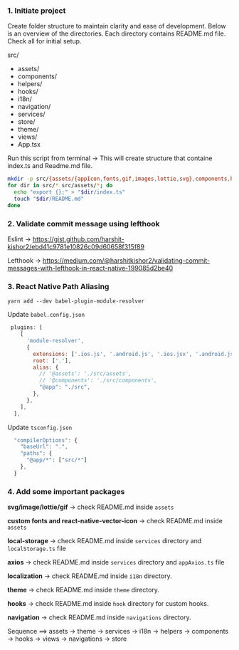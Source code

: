 ### 1. Initiate project
Create folder structure to maintain clarity and ease of development. Below is an overview of the directories. Each directory contains README.md file. Check all for initial setup.

src/
  - assets/
  - components/
  - helpers/
  - hooks/
  - i18n/
  - navigation/
  - services/
  - store/
  - theme/
  - views/
  - App.tsx

Run this script from terminal -> This will create structure that containe index.ts and Readme.md file.

```bash
mkdir -p src/{assets/{appIcon,fonts,gif,images,lottie,svg},components,helpers,hooks,i18n,navigation,services,store,theme,views} &&
for dir in src/* src/assets/*; do
  echo "export {};" > "$dir/index.ts"
  touch "$dir/README.md"
done
```


### 2. Validate commit message using lefthook

Eslint -> https://gist.github.com/harshit-kishor2/ebd41c9781e10826c09d60658f315f89

Lefthook ->  https://medium.com/@harshitkishor2/validating-commit-messages-with-lefthook-in-react-native-199085d2be40


### 3. React Native Path Aliasing

    yarn add --dev babel-plugin-module-resolver

Update `babel.config.json`

```javascript
 plugins: [
    [
      'module-resolver',
      {
        extensions: ['.ios.js', '.android.js', '.ios.jsx', '.android.jsx', '.js', '.jsx', '.json', '.ts', '.tsx'],
        root: ['.'],
        alias: {
          // '@assets': './src/assets',
          // '@components': './src/components',
          "@app": "./src",
        },
      },
    ],
  ],
```

Update `tsconfig.json`

```javascript
  "compilerOptions": {
    "baseUrl": ".",
    "paths": {
      "@app/*": ["src/*"]
    },
  }
```


### 4. Add some important packages

**svg/image/lottie/gif** -> check README.md inside `assets`

**custom fonts and react-native-vector-icon** -> check README.md inside `assets`

**local-storage** -> check README.md inside `services` directory and `localStorage.ts` file

**axios** -> check README.md inside `services` directory and `appAxios.ts` file

**localization** -> check README.md inside `i18n` directory.

**theme** -> check README.md inside `theme` directory.

**hooks** -> check README.md inside `hook` directory for custom hooks.

**navigation** -> check README.md inside `navigations` directory.

Sequence ==> assets -> theme -> services -> i18n -> helpers -> components -> hooks -> views -> navigations -> store